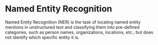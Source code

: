 # Named Entity Recognition

Named Entity Recognition (NER) is the task of locating named entity mentions in unstructured text and classifying them into pre-defined categories, such as person names, organizations, locations, etc.; but does not identify which specific entity it is.
